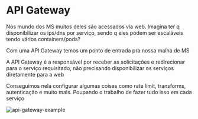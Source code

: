 # API Gateway

Nos mundo dos MS muitos deles são acessados via web.
Imagina ter q disponibilizar os ips/dns por serviço, sendo q eles podem ser escaláveis tendo vários containers/pods?

Com uma API Gateway temos um ponto de entrada pra nossa malha de MS

A API Gateway é a responsável por receber as solicitações e redirecionar para o serviço requisitado, não precisando disponibilizar os serviços diretamente para a web

Conseguimos nela configurar algumas coisas como rate limit, transforms, autenticação e muito mais. Poupando o trabalho de fazer tudo isso em cada serviço

![api-gateway-example](api-gateway-example.png)
